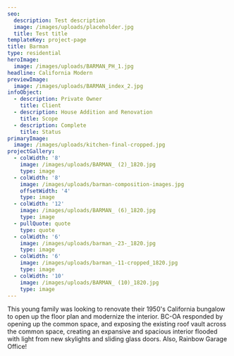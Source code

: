 ```yaml
---
seo:
  description: Test description
  image: /images/uploads/placeholder.jpg
  title: Test title
templateKey: project-page
title: Barman
type: residential
heroImage:
  image: /images/uploads/BARMAN_PH_1.jpg
headline: California Modern
previewImage:
  image: /images/uploads/BARMAN_index_2.jpg
infoObject:
  - description: Private Owner
    title: Client
  - description: House Addition and Renovation
    title: Scope
  - description: Complete
    title: Status
primaryImage:
  image: /images/uploads/kitchen-final-cropped.jpg
projectGallery:
  - colWidth: '8'
    image: /images/uploads/BARMAN_ (2)_1820.jpg
    type: image
  - colWidth: '8'
    image: /images/uploads/barman-composition-images.jpg
    offsetWidth: '4'
    type: image
  - colWidth: '12'
    image: /images/uploads/BARMAN_ (6)_1820.jpg
    type: image
  - pullQuote: quote
    type: quote
  - colWidth: '6'
    image: /images/uploads/barman_-23-_1820.jpg
    type: image
  - colWidth: '6'
    image: /images/uploads/barman_-11-cropped_1820.jpg
    type: image
  - colWidth: '10'
    image: /images/uploads/BARMAN_ (10)_1820.jpg
    type: image
---
```

This young family was looking to renovate their 1950's California bungalow to open up the floor plan and modernize the interior. BC-OA responded by opening up the common space, and exposing the existing roof vault across the common space, creating an expansive and spacious interior flooded with light from new skylights and sliding glass doors. Also, Rainbow Garage Office!
